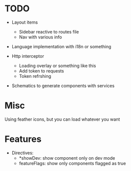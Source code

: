 # TODO

- Layout items
	- Sidebar reactive to routes file
	-	Nav with various info
	
- Language implementation with i18n or something

- Http interceptor
	- Loading overlay or something like this
	- Add token to requests
	- Token refrshing

- Schematics to generate components with services

# Misc
Using feather icons, but you can load whatever you want

# Features

- Directives:
	- *showDev: show component only on dev mode
	- featureFlags: show only components flagged as true
